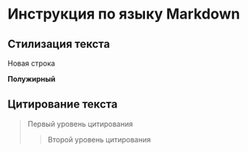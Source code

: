 # Инструкция по языку Markdown

## Стилизация текста

Новая строка

**Полужирный**

## Цитирование текста
> Первый уровень цитирования
>> Второй уровень цитирования



